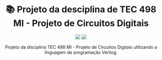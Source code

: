 <div align="center" >
  <h1>📚 Projeto da desciplina de TEC 498 MI - Projeto de Circuitos Digitais</h1>
</div>

<p align="center">
  <img src="https://img.shields.io/badge/verilog-22272E?&style=for-the-badge&logoColor=65BFE7">
  <img src="https://img.shields.io/badge/circuitos logicos-22272E?&style=for-the-badge&logoColor=65BFE7">
</p>

<p align="center">
Projeto da disciplina TEC 498 MI - Projeto de Circuitos Digitais utilizando a linguagem de programação Verilog.</br>
</p>
